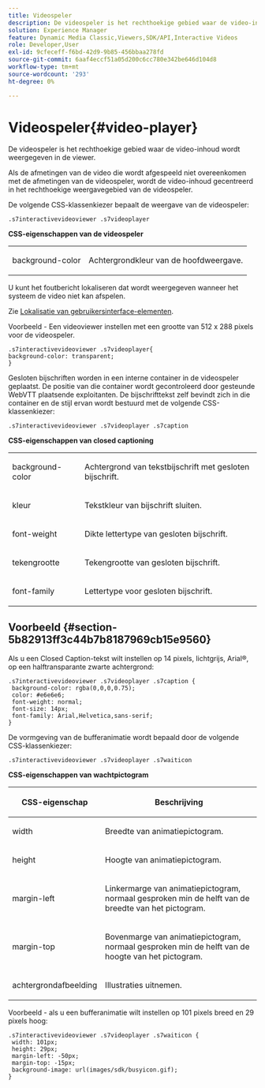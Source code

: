 ```yaml
---
title: Videospeler
description: De videospeler is het rechthoekige gebied waar de video-inhoud wordt weergegeven in de viewer.
solution: Experience Manager
feature: Dynamic Media Classic,Viewers,SDK/API,Interactive Videos
role: Developer,User
exl-id: 9cfeceff-f6bd-42d9-9b85-456bbaa278fd
source-git-commit: 6aaf4eccf51a05d200c6cc780e342be646d104d8
workflow-type: tm+mt
source-wordcount: '293'
ht-degree: 0%

---
```


# Videospeler{#video-player}

De videospeler is het rechthoekige gebied waar de video-inhoud wordt weergegeven in de viewer.

<!--<a id="section_061E550C1C1D4DB2BD663A898895B38C"></a>-->

Als de afmetingen van de video die wordt afgespeeld niet overeenkomen met de afmetingen van de videospeler, wordt de video-inhoud gecentreerd in het rechthoekige weergavegebied van de videospeler.

De volgende CSS-klassenkiezer bepaalt de weergave van de videospeler:

```
.s7interactivevideoviewer .s7videoplayer
```

**CSS-eigenschappen van de videospeler**

<table id="table_C48C56E696304C9BAFEE71BA9EA9A174"> 
 <tbody> 
  <tr> 
   <td colname="col1"> <p> <span class="codeph"> background-color  </span> </p> </td> 
   <td colname="col2"> <p>Achtergrondkleur van de hoofdweergave. </p> </td> 
  </tr> 
 </tbody> 
</table>

U kunt het foutbericht lokaliseren dat wordt weergegeven wanneer het systeem de video niet kan afspelen.

Zie [Lokalisatie van gebruikersinterface-elementen](../../../c-html5-aem-asset-viewers/c-html5-aem-int-video/c-html5-aem-int-video-viewer-localization.md#concept-cbfc39344c494eb7b9f6a272cff0cc74).

Voorbeeld - Een videoviewer instellen met een grootte van 512 x 288 pixels voor de videospeler.

```
.s7interactivevideoviewer .s7videoplayer{ 
background-color: transparent; 
}
```

Gesloten bijschriften worden in een interne container in de videospeler geplaatst. De positie van die container wordt gecontroleerd door gesteunde WebVTT plaatsende exploitanten. De bijschrifttekst zelf bevindt zich in die container en de stijl ervan wordt bestuurd met de volgende CSS-klassenkiezer:

`.s7interactivevideoviewer .s7videoplayer .s7caption`

**CSS-eigenschappen van closed captioning**

<table id="table_960E0D4FB91748FF9FC73C925B81879C"> 
 <tbody> 
  <tr> 
   <td colname="col1"> <p> <span class="codeph"> background-color  </span> </p> </td> 
   <td colname="col2"> <p>Achtergrond van tekstbijschrift met gesloten bijschrift. </p> </td> 
  </tr> 
  <tr> 
   <td colname="col1"> <p> <span class="codeph"> kleur  </span> </p> </td> 
   <td colname="col2"> <p>Tekstkleur van bijschrift sluiten. </p> </td> 
  </tr> 
  <tr> 
   <td colname="col1"> <p> <span class="codeph"> font-weight  </span> </p> </td> 
   <td colname="col2"> <p> Dikte lettertype van gesloten bijschrift. </p> </td> 
  </tr> 
  <tr> 
   <td colname="col1"> <p> <span class="codeph"> tekengrootte  </span> </p> </td> 
   <td colname="col2"> <p> Tekengrootte van gesloten bijschrift. </p> </td> 
  </tr> 
  <tr> 
   <td colname="col1"> <p> <span class="codeph"> font-family  </span> </p> </td> 
   <td colname="col2"> <p>Lettertype voor gesloten bijschrift. </p> </td> 
  </tr> 
 </tbody> 
</table>

## Voorbeeld {#section-5b82913ff3c44b7b8187969cb15e9560}

Als u een Closed Caption-tekst wilt instellen op 14 pixels, lichtgrijs, Arial®, op een halftransparante zwarte achtergrond:

```
.s7interactivevideoviewer .s7videoplayer .s7caption { 
 background-color: rgba(0,0,0,0.75); 
 color: #e6e6e6; 
 font-weight: normal; 
 font-size: 14px; 
 font-family: Arial,Helvetica,sans-serif; 
}
```

De vormgeving van de bufferanimatie wordt bepaald door de volgende CSS-klassenkiezer:

```
.s7interactivevideoviewer .s7videoplayer .s7waiticon
```

**CSS-eigenschappen van wachtpictogram**

<table id="table_8DB41A0FF2A746F78B763564C4F3EBE0"> 
 <thead> 
  <tr> 
   <th colname="col1" class="entry"> <p>CSS-eigenschap </p> </th> 
   <th colname="col2" class="entry"> <p>Beschrijving </p> </th> 
  </tr> 
 </thead>
 <tbody> 
  <tr> 
   <td colname="col1"> <p> <span class="codeph"> width </span> </p> </td> 
   <td colname="col2"> <p> Breedte van animatiepictogram. </p> </td> 
  </tr> 
  <tr> 
   <td colname="col1"> <p> <span class="codeph"> height  </span> </p> </td> 
   <td colname="col2"> <p> Hoogte van animatiepictogram. </p> </td> 
  </tr> 
  <tr> 
   <td colname="col1"> <p> <span class="codeph"> margin-left  </span> </p> </td> 
   <td colname="col2"> <p> Linkermarge van animatiepictogram, normaal gesproken min de helft van de breedte van het pictogram. </p> </td> 
  </tr> 
  <tr> 
   <td colname="col1"> <p> <span class="codeph"> margin-top  </span> </p> </td> 
   <td colname="col2"> <p> Bovenmarge van animatiepictogram, normaal gesproken min de helft van de hoogte van het pictogram. </p> </td> 
  </tr> 
  <tr> 
   <td colname="col1"> <p> <span class="codeph"> achtergrondafbeelding  </span> </p> </td> 
   <td colname="col2"> <p> Illustraties uitnemen. </p> </td> 
  </tr> 
 </tbody> 
</table>

Voorbeeld - als u een bufferanimatie wilt instellen op 101 pixels breed en 29 pixels hoog:

```
.s7interactivevideoviewer .s7videoplayer .s7waiticon { 
 width: 101px; 
 height: 29px; 
 margin-left: -50px; 
 margin-top: -15px; 
 background-image: url(images/sdk/busyicon.gif); 
}
```
